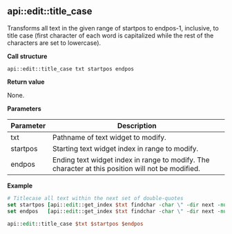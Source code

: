 ## api::edit::title\_case

Transforms all text in the given range of startpos to endpos-1, inclusive, to title case (first character of each word is capitalized while the rest of the characters are set to lowercase).

**Call structure**

`api::edit::title_case txt startpos endpos`

**Return value**

None.

**Parameters**

| Parameter | Description |
| - | - |
| txt | Pathname of text widget to modify. |
| startpos | Starting text widget index in range to modify. |
| endpos | Ending text widget index in range to modify. The character at this position will not be modified. |

**Example**

```Tcl
# Titlecase all text within the next set of double-quotes
set startpos [api::edit::get_index $txt findchar -char \" -dir next -num 1]
set endpos   [api::edit::get_index $txt findchar -char \" -dir next -num 2]
	
api::edit::title_case $txt $startpos $endpos
```
